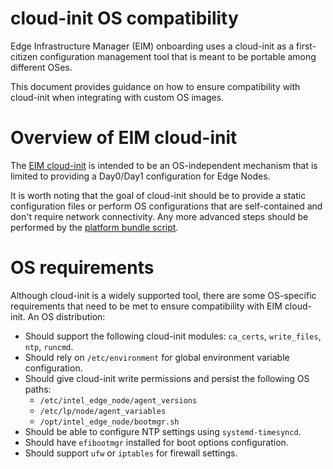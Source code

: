 <!-- markdownlint-disable -->
# cloud-init OS compatibility

Edge Infrastructure Manager (EIM) onboarding uses a cloud-init as a first-citizen configuration management tool that is meant to be portable among different OSes.

This document provides guidance on how to ensure compatibility with cloud-init when integrating with custom OS images.

# Overview of EIM cloud-init

The [EIM cloud-init](./../pkg/script/Installer.cfg) is intended to be an OS-independent mechanism that is limited to providing a Day0/Day1 configuration for Edge Nodes. 

It is worth noting that the goal of cloud-init should be to provide a static configuration files or perform OS configurations that are self-contained and don't require network connectivity. Any more advanced steps should be performed by the [platform bundle script](./../platform-bundle/README.md).

# OS requirements

Although cloud-init is a widely supported tool, there are some OS-specific requirements that need to be met to ensure compatibility with EIM cloud-init. An OS distribution:

- Should support the following cloud-init modules: `ca_certs`, `write_files`, `ntp`, `runcmd`.
- Should rely on `/etc/environment` for global environment variable configuration.
- Should give cloud-init write permissions and persist the following OS paths:
  - `/etc/intel_edge_node/agent_versions`
  - `/etc/lp/node/agent_variables`
  - `/opt/intel_edge_node/bootmgr.sh`
- Should be able to configure NTP settings using `systemd-timesyncd`.
- Should have `efibootmgr` installed for boot options configuration.
- Should support `ufw` or `iptables` for firewall settings.
<!-- markdownlint-enable-->
